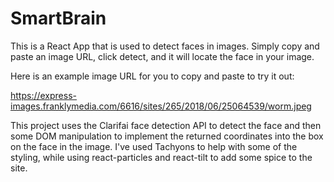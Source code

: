 <h1>SmartBrain</h1>

This is a React App that is used to detect faces in images. Simply copy and paste an image URL, click detect, and it will locate the face in your image.

Here is an example image URL for you to copy and paste to try it out:

https://express-images.franklymedia.com/6616/sites/265/2018/06/25064539/worm.jpeg

This project uses the Clarifai face detection API to detect the face and then some DOM manipulation to implement the returned coordinates into the box on the face in the image. I've used Tachyons to help with some of the styling, while using react-particles and react-tilt to add some spice to the site.
